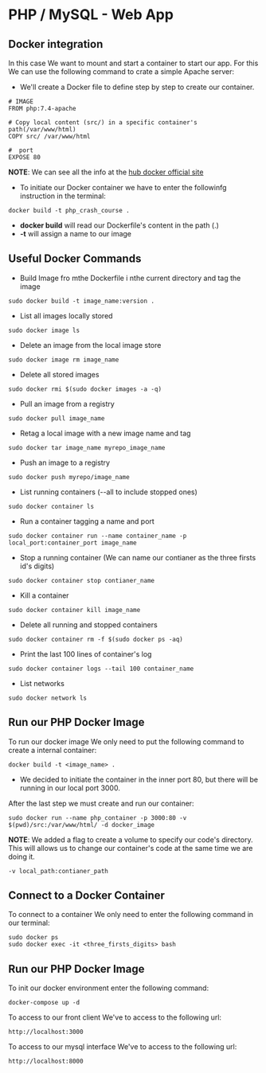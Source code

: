 # PHP / MySQL - Web App

## Docker integration
In this case We want to mount and start a container to start our app. For this We can use the following command to crate a simple Apache server:

- We'll create a Docker file to define step by step to create our container.
```
# IMAGE
FROM php:7.4-apache

# Copy local content (src/) in a specific container's path(/var/www/html)
COPY src/ /var/www/html

#  port
EXPOSE 80
```
**NOTE**: We can see all the info at the [hub docker official site](https://hub.docker.com/_/php)

- To initiate our Docker container we have to enter the followinfg instruction in the terminal:
    
```
docker build -t php_crash_course .
```
- **docker build** will read our Dockerfile's content in the path (.)
- **-t** will assign a name to our image

## Useful Docker Commands

- Build Image fro mthe Dockerfile i nthe current directory and tag the image
```
sudo docker build -t image_name:version .
```

- List all images locally stored
```
sudo docker image ls
```

- Delete an image from the local image store
```
sudo docker image rm image_name
```
- Delete all stored images
```
sudo docker rmi $(sudo docker images -a -q)
``` 
- Pull an image from a registry
```
sudo docker pull image_name
```

- Retag a local image with a new image name and tag
```
sudo docker tar image_name myrepo_image_name
```

- Push an image to a registry
```
sudo docker push myrepo/image_name
```
- List running containers (--all to include stopped ones)
```
sudo docker container ls
```

- Run a container tagging a name and port
```
sudo docker container run --name container_name -p local_port:container_port image_name
```

- Stop a running container (We can name our contianer as the three firsts id's digits)
```
sudo docker container stop contianer_name
```

- Kill a container
```
sudo docker container kill image_name
```
- Delete all running and stopped containers
```
sudo docker container rm -f $(sudo docker ps -aq)
```

- Print the last 100 lines of container's log
```
sudo docker container logs --tail 100 container_name
```

- List networks
```
sudo docker network ls
```

## Run our PHP Docker Image
To run our docker image We only need to put the following command to create a internal container:
```
docker build -t <image_name> .
```

- We decided to initiate the container in the inner port 80, but there will be running in our local port 3000.


After the last step we must create and run our container:
```
sudo docker run --name php_container -p 3000:80 -v $(pwd)/src:/var/www/html/ -d docker_image
```
**NOTE**: We added a flag to create a volume to specify our code's directory. This will allows us to change our container's code at the same time we are doing it.
```
-v local_path:contianer_path
```

## Connect to a Docker Container

To connect to a container We only need to enter the following command in our terminal:
```
sudo docker ps
sudo docker exec -it <three_firsts_digits> bash
```


## Run our PHP Docker Image
To init our docker environment enter the following command:
```
docker-compose up -d
```
To access to our front client We've to access to the following url:
```
http://localhost:3000
```

To access to our mysql interface We've to access to the following url:
```
http://localhost:8000
```
